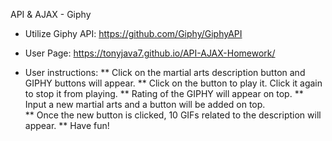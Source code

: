 API & AJAX - Giphy

* Utilize Giphy API: https://github.com/Giphy/GiphyAPI

* User Page:
https://tonyjava7.github.io/API-AJAX-Homework/

* User instructions:
	** Click on the martial arts description button and GIPHY buttons will appear.
	** Click on the button to play it. Click it again to stop it from playing.
	** Rating of the GIPHY will appear on top.
	** Input a new martial arts and a button will be added on top.  
	** Once the new button is clicked, 10 GIFs related to the description will appear.
	** Have fun!

